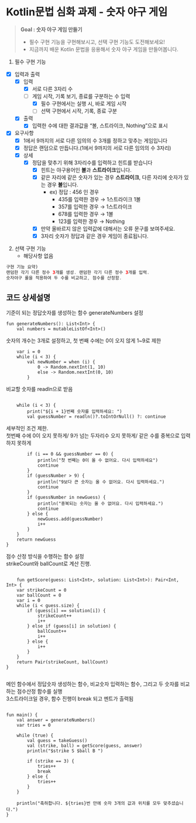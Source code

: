 # Kotlin문법 심화 과제 - 숫자 야구 게임




  > **Goal : 숫자 야구 게임 만들기**
  > 
  > - 필수 구현 기능을 구현해보시고, 선택 구현 기능도 도전해보세요!
  > - 지금까지 배운 Kotlin 문법을 응용해서 숫자 야구 게임을 만들어봅니다.

1. 필수 구현 기능
- [x]  입력과 출력
   - [x]  입력
       - [x]  서로 다른 3자리 수
       - [ ]  게임 시작, 기록 보기, 종료를 구분하는 수 입력
           - [x]  필수 구현에서는 실행 시, 바로 게임 시작
           - [ ]  선택 구현에서 시작, 기록, 종료 구분
   - [x]  출력
       - [x]  입력한 수에 대한 결과값을 “볼, 스트라이크, Nothing”으로 표시
- [x]  요구사항
    - [x]  1에서 9까지의 서로 다른 임의의 수 3개를 정하고 맞추는 게임입니다
    - [x]  정답은 랜덤으로 만듭니다.(1에서 9까지의 서로 다른 임의의 수 3자리)
    - [x]  상세
        - [x]  정답을 맞추기 위해 3자리수를 입력하고 힌트를 받습니다
            - [x]  힌트는 야구용어인 **볼**과 **스트라이크**입니다.
            - [x]  같은 자리에 같은 숫자가 있는 경우 **스트라이크**, 다른 자리에 숫자가 있는 경우 **볼**입니다.
                - ex) 정답 : 456 인 경우
                    - 435를 입력한 경우 → 1스트라이크 1볼
                    - 357를 입력한 경우 → 1스트라이크
                    - 678를 입력한 경우 → 1볼
                    - 123를 입력한 경우 → Nothing
            - [x]  만약 올바르지 않은 입력값에 대해서는 오류 문구를 보여주세요.
            - [x]  3자리 숫자가 정답과 같은 경우 게임이 종료됩니다.

2. 선택 구현 기능
    - 해당사항 없음

```java
구현 기능 요약) 
랜덤한 각기 다른 정수 3개를 생성. 랜덤한 각기 다른 정수 3개를 입력.
숫자야구 롤을 적용하여 두 수를 비교하고, 점수를 산정함.
```

## 코드 상세설명

기준이 되는 정답숫자를 생성하는 함수 generateNumbers 설정
```
fun generateNumbers(): List<Int> {
    val numbers = mutableListOf<Int>()
```
숫자의 개수는 3개로 설정하고, 첫 번째 수에는 0이 오지 않게 1~9로 제한
```
    var i = 0
    while (i < 3) {
        val newNumber = when (i) {
            0 -> Random.nextInt(1, 10)
            else -> Random.nextInt(0, 10)
        }
```
비교할 숫자를 readln으로 받음
```

    while (i < 3) {
        print("${i + 1}번째 숫자를 입력하세요: ")
        val guessNumber = readln()?.toIntOrNull() ?: continue 

```
세부적인 조건 제한.<br/>
첫번째 수에 0이 오지 못하게/ 9가 넘는 두자리수 오지 못하게/ 같은 수를 중복으로 입력하지 못하게
```
        if (i == 0 && guessNumber == 0) {
            println("첫 번째는 0이 올 수 없어요. 다시 입력하세요")
            continue
        }
        if (guessNumber > 9) {
            println("9보다 큰 숫자는 올 수 없어요. 다시 입력하세요.")
            continue
        }
        if (guessNumber in newGuess) { 
            println("중복되는 숫자는 올 수 없어요. 다시 입력하세요.")
            continue
        } else {
            newGuess.add(guessNumber)
            i++
        }
    }
    return newGuess
}
```
점수 산정 방식을 수행하는 함수 설정<br/>
strikeCount와 ballCount로 계산 진행.
```

    fun getScore(guess: List<Int>, solution: List<Int>): Pair<Int, Int> {
    var strikeCount = 0
    var ballCount = 0
    var i = 0
    while (i < guess.size) { 
        if (guess[i] == solution[i]) { 
            strikeCount++
            i++
        } else if (guess[i] in solution) { 
            ballCount++
            i++
        } else { 
            i++ 
        }
    }
    return Pair(strikeCount, ballCount)
}


```
메인 함수에서 정답숫자 생성하는 함수, 비교숫자 입력하는 함수, 그리고 두 숫자를 비교하는 점수산정 함수를 실행<br/>
3스트라이크일 경우, 함수 진행이 break 되고 멘트가 출력됨
```

fun main() {
    val answer = generateNumbers() 
    var tries = 0

    while (true) { 
        val guess = takeGuess() 
        val (strike, ball) = getScore(guess, answer) 
        println("$strike S $ball B ")

        if (strike == 3) { 
            tries++ 
            break 
        } else { 
            tries++ 
        }
    }

    println("축하합니다. ${tries}번 만에 숫자 3개의 값과 위치를 모두 맞추셨습니다.")
}

```